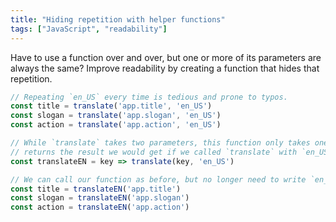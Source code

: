 ```yaml
---
title: "Hiding repetition with helper functions"
tags: ["JavaScript", "readability"]
---
```

Have to use a function over and over, but one or more of its parameters are always the same? Improve readability by creating a function that hides that repetition.

```js
// Repeating `en_US` every time is tedious and prone to typos.
const title = translate('app.title', 'en_US')
const slogan = translate('app.slogan', 'en_US')
const action = translate('app.action', 'en_US')

// While `translate` takes two parameters, this function only takes one. It
// returns the result we would get if we called `translate` with `en_US`.
const translateEN = key => translate(key, 'en_US')

// We can call our function as before, but no longer need to write `en_US`.
const title = translateEN('app.title')
const slogan = translateEN('app.slogan')
const action = translateEN('app.action')
```
